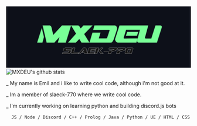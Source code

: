 ![Design and Development](https://github.com/MXDEU/MXDEU/blob/main/bannerneu.png)
![MXDEU's github stats](https://github-readme-stats.vercel.app/api?username=MXDEU&show_icons=true&hide=contribs,issues&hide_border=true&bg_color=0d1019&icon_color=79ff97&&title_color=79ff97&text_color=ffffff&custom_title=My%20Stats:&count_private=true)

_ My name is Emil and i like to write cool code, although i'm not good at it.

_ Im a member of slaeck-770 where we write cool code.

_ I'm currently working on learning python and building discord.js bots
      
      JS / Node / Discord / C++ / Prolog / Java / Python / UE / HTML / CSS

